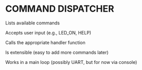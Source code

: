 # COMMAND DISPATCHER
Lists available commands

Accepts user input (e.g., LED_ON, HELP)

Calls the appropriate handler function

Is extensible (easy to add more commands later)

Works in a main loop (possibly UART, but for now via console)